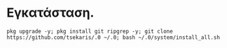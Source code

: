 # Εγκατάσταση.

```
pkg upgrade -y; pkg install git ripgrep -y; git clone https://github.com/tsekaris/.0 ~/.0; bash ~/.0/system/install_all.sh
```
